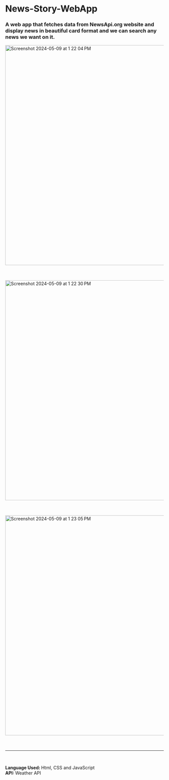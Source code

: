 # News-Story-WebApp

<h3>A web app that fetches data from NewsApi.org website and display news in beautiful card format and we can search any news we want on it.</h3>
<img width="700" alt="Screenshot 2024-05-09 at 1 22 04 PM" src="https://github.com/Sagar5426/News-Story-WebApp/assets/108585817/7ebcc58b-472e-4d89-8522-07b1062dc40c"><br><br><br>


<img width="700" alt="Screenshot 2024-05-09 at 1 22 30 PM" src="https://github.com/Sagar5426/News-Story-WebApp/assets/108585817/2fba8637-88dc-4edd-8af4-70b7bfe097e4"><br><br><br>


<img width="700" alt="Screenshot 2024-05-09 at 1 23 05 PM" src="https://github.com/Sagar5426/News-Story-WebApp/assets/108585817/e6130b22-9151-4977-9379-a01c85159082"><br><br><br>

<hr><br>

<b>Language Used: </b> Html, CSS and JavaScript <br>
<b>API: </b> <a src = "weatherapi.org"> Weather API </a>


